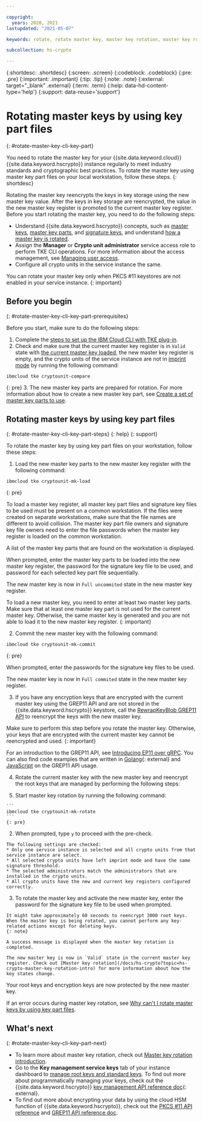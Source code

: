 ```yaml
---

copyright:
  years: 2020, 2021
lastupdated: "2021-05-07"

keywords: rotate, rotate master key, master key rotation, master key rolling, rewrap root key, reencrypt root key

subcollection: hs-crypto

---
```


{:shortdesc: .shortdesc}
{:screen: .screen}
{:codeblock: .codeblock}
{:pre: .pre}
{:important: .important}
{:tip: .tip}
{:note: .note}
{:external: target="_blank" .external}
{:term: .term}
{:help: data-hd-content-type='help'}
{:support: data-reuse='support'}


# Rotating master keys by using key part files
{: #rotate-master-key-cli-key-part}

You need to rotate the master key for your {{site.data.keyword.cloud}} {{site.data.keyword.hscrypto}} instance regularly to meet industry standards and cryptographic best practices. To rotate the master key using master key part files on your local workstation, follow these steps.
{: shortdesc}

Rotating the master key reencrypts the keys in key storage using the new master key value. After the keys in key storage are reencrypted, the value in the new master key register is promoted to the current master key register. Before you start rotating the master key, you need to do the following steps:

- Understand {{site.data.keyword.hscrypto}} concepts, such as [master keys](/docs/hs-crypto?topic=hs-crypto-understand-concepts#master-key-concept), [master key parts](/docs/hs-crypto?topic=hs-crypto-understand-concepts#master-key-part-concept), and [signature keys](/docs/hs-crypto?topic=hs-crypto-understand-concepts#signature-key-concept), and understand [how a master key is rotated](/docs/hs-crypto?topic=hs-crypto-master-key-rotation-intro).
- Assign the **Manager** or **Crypto unit administrator** service access role to perform TKE CLI operations. For more information about the access management, see [Managing user access](/docs/hs-crypto?topic=hs-crypto-manage-access).
- Configure all crypto units in the service instance the same.

You can rotate your master key only when PKCS #11 keystores are not enabled in your service instance.
{: important}

## Before you begin
{: #rotate-master-key-cli-key-part-prerequisites}

Before you start, make sure to do the following steps:

1. Complete the [steps to set up the IBM Cloud CLI with TKE plug-in](/docs/hs-crypto?topic=hs-crypto-initialize-hsm-prerequisite).
2. Check and make sure that the current master key register is in `Valid` state with [the current master key loaded](/docs/hs-crypto?topic=hs-crypto-initialize-hsm#load-master-keys), the new master key register is empty, and the crypto units of the service instance are not in [imprint mode](/docs/hs-crypto?topic=hs-crypto-understand-concepts#imprint-mode-concept) by running the following command:

  ```
  ibmcloud tke cryptounit-compare
  ```
  {: pre}
3. The new master key parts are prepared for rotation. For more information about how to create a new master key part, see [Create a set of master key parts to use](/docs/hs-crypto?topic=hs-crypto-initialize-hsm#step4-create-master-key).

## Rotating master keys by using key part files
{: #rotate-master-key-cli-key-part-steps}
{: help}
{: support}

To rotate the master key by using key part files on your workstation, follow these steps:

1. Load the new master key parts to the new master key register with the following command:

  ```
  ibmcloud tke cryptounit-mk-load
  ```
  {: pre}

  To load a master key register, all master key part files and signature key files to be used must be present on a common workstation. If the files were created on separate workstations, make sure that the file names are different to avoid collision. The master key part file owners and signature key file owners need to enter the file passwords when the master key register is loaded on the common workstation.

  A list of the master key parts that are found on the workstation is displayed.

  When prompted, enter the master key parts to be loaded into the new master key register, the password for the signature key file to be used, and password for each selected key part file sequentially.

  The new master key is now in `Full uncommited` state in the new master key register.

  To load a new master key, you need to enter at least two master key parts. Make sure that at least one master key part is not used for the current master key. Otherwise, the same master key is generated and you are not able to load it to the new master key register.
  {: important}

2. Commit the new master key with the following command:

  ```
  ibmcloud tke cryptounit-mk-commit
  ```
  {: pre}

  When prompted, enter the passwords for the signature key files to be used.

  The new master key is now in `Full commited` state in the new master key register.

3. If you have any encryption keys that are encrypted with the current master key using the GREP11 API and are not stored in the {{site.data.keyword.hscrypto}} keystore, call the [RewrapKeyBlob GREP11 API](/docs/hs-crypto?topic=hs-crypto-grep11-api-ref#grep11-rewrapKeyBlob) to reencrypt the keys with the new master key.

  Make sure to perform this step before you rotate the master key. Otherwise, your keys that are encrypted with the current master key cannot be reencrypted and used.
  {: important}

  For an introduction to the GREP11 API, see [Introducing EP11 over gRPC](/docs/hs-crypto?topic=hs-crypto-grep11_intro). You can also find code examples that are written in [Golang](https://github.com/IBM-Cloud/hpcs-grep11-go){: external} and [JavaScript](https://github.com/IBM-Cloud/hpcs-grep11-js) on the GREP11 API usage.

4. Rotate the current master key with the new master key and reencrypt the root keys that are managed by performing the following steps:

  1. Start master key rotation by running the following command:

    ```
    ibmcloud tke cryptounit-mk-rotate
    ```
    {: pre}

  2. When prompted, type `y` to proceed with the pre-check.

    The following settings are checked:
    * Only one service instance is selected and all crypto units from that service instance are select.
    * All selected crypto units have left imprint mode and have the same signature threshold.
    * The selected administrators match the administrators that are installed in the crypto units.
    * All crypto units have the new and current key registers configured correctly.

  3. To rotate the master key and activate the new master key, enter the password for the signature key file to be used when prompted.

    It might take approximately 60 seconds to reencrypt 3000 root keys. When the master key is being rotated, you cannot perform any key-related actions except for deleting keys.
    {: note}

    A success message is displayed when the master key rotation is completed.

    The new master key is now in `Valid` state in the current master key register. Check out [Master key rotation](/docs/hs-crypto?topic=hs-crypto-master-key-rotation-intro) for more information about how the key states change.

Your root keys and encryption keys are now protected by the new master key.

If an error occurs during master key rotation, see [Why can't I rotate master keys by using key part files](/docs/hs-crypto?topic=hs-crypto-troubleshoot-master-key-rotation-key-part-files).

## What's next
{: #rotate-master-key-cli-key-part-next}

- To learn more about master key rotation, check out [Master key rotation introduction](/docs/hs-crypto?topic=hs-crypto-master-key-rotation-intro).
- Go to the **Key management service keys** tab of your instance dashboard to [manage root keys and standard keys](/docs/hs-crypto?topic=hs-crypto-get-started#manage-keys). To find out more about programmatically managing your keys, check out the {{site.data.keyword.hscrypto}} [key management API reference doc](https://{DomainName}/apidocs/hs-crypto){: external}.
- To find out more about encrypting your data by using the cloud HSM function of {{site.data.keyword.hscrypto}}, check out the [PKCS #11 API reference](/docs/hs-crypto?topic=hs-crypto-pkcs11-api-ref) and [GREP11 API reference doc](/docs/hs-crypto?topic=hs-crypto-grep11-api-ref).
